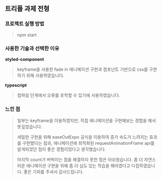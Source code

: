 ## 트리플 과제 전형

### 프로젝트 실행 방법
> npm start


### 사용한 기술과 선택한 이유
**styled-component**

> keyframe을 사용한 fade in 애니메이션 구현과 컴포넌트 기반으로 css를 구현하기 위해 사용하였습니다.

**typescript**
> 컴파일 단계에서 오류를 포착할 수 있기에 사용하였습니다.

### 느낀 점
> 일부는 keyframe을 이용하였지만, 직접 애니메이션을 구현해보는 경험을 해서 뜻깊었습니다.
> 
>세밀한 구현을 위해 easeOutExpo 공식을 이용하여 증가 속도가 느려지는 효과를 구현했다는 점과, 애니메이션에 최적화된 requestAnimationFrame api를 알게되었던 점이 좋은 경험이었다고 생각했습니다.
>
>마지막 count가 버벅이는 점을 해결하지 못한 점은 아쉬웠습니다.
>좀 더 자연스러운 애니메이션 구현을 위해 좀 더 심도 있는 학습을 해야겠다고 다짐하였습니다. 좋은 기회를 주셔서 감사드립니다.
